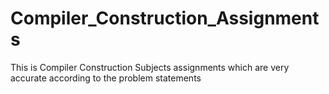 # Compiler_Construction_Assignments
This is Compiler Construction Subjects assignments which are very accurate according to the problem statements 
